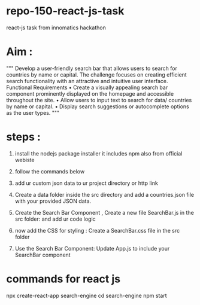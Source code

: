 # repo-150-react-js-task
react-js task from innomatics hackathon


# Aim :
"""
Develop a user-friendly search bar that allows users to search for countries by name or capital. The challenge focuses on creating efficient search functionality with an attractive and intuitive user interface.
Functional Requirements
•	Create a visually appealing search bar component prominently displayed on the homepage and accessible throughout the site.
•	Allow users to input text to search for data/ countries by name or capital.
•	Display search suggestions or autocomplete options as the user types.
"""


# steps :
1. install the nodejs package installer it includes npm also from official webiste

2. follow the commands below

3. add ur custom json data to ur project directory or http link

4. Create a data folder inside the src directory and add a countries.json file with your provided JSON data.

5. Create the Search Bar Component , Create a new file SearchBar.js in the src folder: and add ur code logic

6. now add the CSS for styling : Create a SearchBar.css file in the src folder

7. Use the Search Bar Component: Update App.js to include your SearchBar component 

# commands for react js
npx create-react-app search-engine
cd search-engine
npm start
